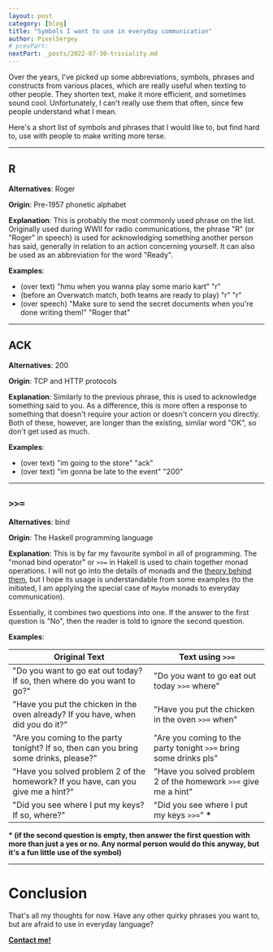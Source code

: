 ```yaml
---
layout: post
category: [blog]
title: "Symbols I want to use in everyday communication"
author: PixelSergey
# prevPart:
nextPart: _posts/2022-07-30-triviality.md
---
```


Over the years, I've picked up some abbreviations, symbols, phrases and constructs
from various places, which are really useful when texting to other people.
They shorten text, make it more efficient, and sometimes sound cool.
Unfortunately, I can't really use them that often, since few people understand what I mean.

Here's a short list of symbols and phrases that I would like to,
but find hard to, use with people to make writing more terse.

---

## R

**Alternatives**: Roger

**Origin**: Pre-1957 phonetic alphabet

**Explanation**:
This is probably the most commonly used phrase on the list.
Originally used during WWII for radio communications,
the phrase "R" (or "Roger" in speech) is used for acknowledging something another person has said,
generally in relation to an action concerning yourself.
It can also be used as an abbreviation for the word "Ready".

**Examples**:
- (over text) "hmu when you wanna play some mario kart" "r"
- (before an Overwatch match, both teams are ready to play) "r" "r"
- (over speech) "Make sure to send the secret documents when you're done writing them!" "Roger that"

---

## ACK

**Alternatives**: 200

**Origin**: TCP and HTTP protocols

**Explanation**:
Similarly to the previous phrase, this is used to acknowledge something said to you.
As a difference, this is more often a response to something that doesn't require your action or doesn't concern you directly.
Both of these, however, are longer than the existing, similar word "OK", so don't get used as much.

**Examples**:
- (over text) "im going to the store" "ack"
- (over text) "im gonna be late to the event" "200"

---

## `>>=`

**Alternatives**: bind

**Origin**: The Haskell programming language

**Explanation**:
This is by far my favourite symbol in all of programming.
The "monad bind operator" or `>>=` in Hakell is used to chain together monad operations.
I will not go into the details of monads and the [theory behind them](https://www.youtube.com/watch?v=C2w45qRc3aU), but I hope its usage is understandable from some examples
(to the initiated, I am applying the special case of `Maybe` monads to everyday communication).

Essentially, it combines two questions into one.
If the answer to the first question is "No", then the reader is told to ignore the second question.

**Examples**:

|Original Text|Text using `>>=`|
|--|--|
| "Do you want to go eat out today? If so, then where do you want to go?" | "Do you want to go eat out today `>>=` where" |
| "Have you put the chicken in the oven already? If you have, when did you do it?" | "Have you put the chicken in the oven `>>=` when" |
| "Are you coming to the party tonight? If so, then can you bring some drinks, please?" | "Are you coming to the party tonight `>>=` bring some drinks pls" |
| "Have you solved problem 2 of the homework? If you have, can you give me a hint?" | "Have you solved problem 2 of the homework `>>=` give me a hint" |
| "Did you see where I put my keys? If so, where?" | "Did you see where I put my keys `>>=`" **\***|

**\* (if the second question is empty, then answer the first question with more than just a yes or no. Any normal person would do this anyway, but it's a fun little use of the symbol)**

---

# Conclusion

That's all my thoughts for now. Have any other quirky phrases you want to,
but are afraid to use in everyday language?

**[Contact me!](https://sergey.fi/contact/)**
